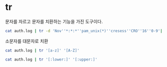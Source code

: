 # tr

문자를 자르고 문자를 치환하는 기능을 가진 도구이다.

``` bash
cat auth.log | tr -d 'Nov''*:*:*''pam_unix(*)''cresess''CRO''16''0-9'| tr 'bt\-XDA' "dodo " | awk '{print $1}' | uniq
```

소문자를 대문자로 치환

``` bash
cat auth.log | tr '[a-z]' '[A-Z]'
```

``` bash
cat auth.log | tr '[:lower:]' '[:upper:]'
```
